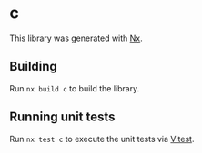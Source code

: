 # c

This library was generated with [Nx](https://nx.dev).

## Building

Run `nx build c` to build the library.

## Running unit tests

Run `nx test c` to execute the unit tests via [Vitest](https://vitest.dev/).
